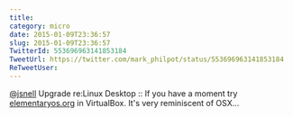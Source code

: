 ```yaml
---
title: 
category: micro
date: 2015-01-09T23:36:57
slug: 2015-01-09T23:36:57
TwitterId: 553696963141853184
TweetUrl: https://twitter.com/mark_philpot/status/553696963141853184
ReTweetUser: 
---
```


[@jsnell](https://twitter.com/jsnell) Upgrade re:Linux Desktop :: If you have a moment try [elementaryos.org](http://elementaryos.org/) in VirtualBox. It's very reminiscent of OSX...